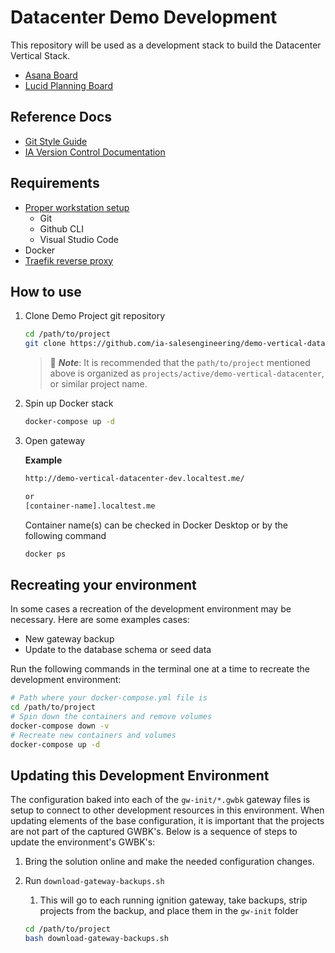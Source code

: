 # Datacenter Demo Development

This repository will be used as a development stack to build the Datacenter Vertical Stack.

* [Asana Board](https://app.asana.com/0/1205762333519576/1205762494150359)
* [Lucid Planning Board](https://lucid.app/lucidchart/69276e0b-15bb-4369-884b-456959253406/edit?view_items=irXGPhgckLLW&invitationId=inv_c0c40e9e-db34-4429-89ae-e9a6105953b0)

## Reference Docs

* [Git Style Guide](https://github.com/ia-eknorr/ignition-git-style-guide)
* [IA Version Control Documentation](https://github.com/ia-eknorr/ignition-version-control)

## Requirements

* [Proper workstation setup](https://github.com/ia-eknorr/ignition-version-control/blob/main/Workstation%20Setup.md)
  * Git
  * Github CLI
  * Visual Studio Code
* Docker
* [Traefik reverse proxy](https://github.com/ia-eknorr/traefik-reverse-proxy)

## How to use

1. Clone Demo Project git repository

    ```bash
    cd /path/to/project
    git clone https://github.com/ia-salesengineering/demo-vertical-datacenter.git .
    ```

    > :memo: **_Note_**: It is recommended that the `path/to/project` mentioned above is organized as `projects/active/demo-vertical-datacenter`, or similar project name.

2. Spin up Docker stack

    ```bash
    docker-compose up -d
    ```

3. Open gateway

    **Example**

    ```bash
    http://demo-vertical-datacenter-dev.localtest.me/
    
    or
    [container-name].localtest.me 
    ```

    Container name(s) can be checked in Docker Desktop or by the following command

    ```bash
    docker ps
    ```

## Recreating your environment

In some cases a recreation of the development environment may be necessary. Here are some examples cases:

* New gateway backup
* Update to the database schema or seed data

Run the following commands in the terminal one at a time to recreate the development environment:

```bash
# Path where your docker-compose.yml file is
cd /path/to/project
# Spin down the containers and remove volumes
docker-compose down -v
# Recreate new containers and volumes
docker-compose up -d
```

## Updating this Development Environment

The configuration baked into each of the `gw-init/*.gwbk` gateway files is setup to connect to other development resources in this environment.  When updating elements of the base configuration, it is important that the projects are not part of the captured GWBK's.  Below is a sequence of steps to update the environment's GWBK's:

1. Bring the solution online and make the needed configuration changes.
2. Run `download-gateway-backups.sh`
   1. This will go to each running ignition gateway, take backups, strip projects from the backup, and place them in the `gw-init` folder

    ```bash
    cd /path/to/project
    bash download-gateway-backups.sh
    ```
